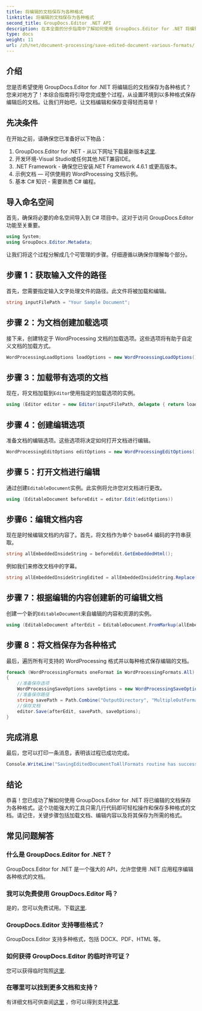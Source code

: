 ```yaml
---
title: 将编辑的文档保存为各种格式
linktitle: 将编辑的文档保存为各种格式
second_title: GroupDocs.Editor .NET API
description: 在本全面的分步指南中了解如何使用 GroupDocs.Editor for .NET 将编辑后的文档保存为各种格式。
type: docs
weight: 11
url: /zh/net/document-processing/save-edited-document-various-formats/
---
```

## 介绍
您是否希望使用 GroupDocs.Editor for .NET 将编辑后的文档保存为各种格式？您来对地方了！本综合指南将引导您完成整个过程，从设置环境到以多种格式保存编辑后的文档。让我们开始吧，让文档编辑和保存变得轻而易举！
## 先决条件
在开始之前，请确保您已准备好以下物品：
1.  GroupDocs.Editor for .NET - 从以下网址下载最新版本[这里](https://releases.groupdocs.com/editor/net/).
2. 开发环境-Visual Studio或任何其他.NET兼容IDE。
3. .NET Framework - 确保您已安装.NET Framework 4.6.1 或更高版本。
4. 示例文档 — 可供使用的 WordProcessing 文档示例。
5. 基本 C# 知识 - 需要熟悉 C# 编程。
## 导入命名空间
首先，确保将必要的命名空间导入到 C# 项目中。这对于访问 GroupDocs.Editor 功能至关重要。
```csharp
using System;
using GroupDocs.Editor.Metadata;
```
让我们将这个过程分解成几个可管理的步骤。仔细遵循以确保你理解每个部分。
## 步骤 1：获取输入文件的路径
首先，您需要指定输入文字处理文件的路径。此文件将被加载和编辑。
```csharp
string inputFilePath = "Your Sample Document";
```
## 步骤 2：为文档创建加载选项
接下来，创建特定于 WordProcessing 文档的加载选项。这些选项将有助于自定义文档的加载方式。
```csharp
WordProcessingLoadOptions loadOptions = new WordProcessingLoadOptions();
```
## 步骤 3：加载带有选项的文档
现在，将文档加载到`Editor`使用指定的加载选项的实例。
```csharp
using (Editor editor = new Editor(inputFilePath, delegate { return loadOptions; }))
```
## 步骤 4：创建编辑选项
准备文档的编辑选项。这些选项将决定如何打开文档进行编辑。
```csharp
WordProcessingEditOptions editOptions = new WordProcessingEditOptions();
```
## 步骤 5：打开文档进行编辑
通过创建`EditableDocument`实例。此实例将允许您对文档进行更改。
```csharp
using (EditableDocument beforeEdit = editor.Edit(editOptions))
```
## 步骤6：编辑文档内容
现在是时候编辑文档的内容了。首先，将文档作为单个 base64 编码的字符串获取。
```csharp
string allEmbeddedInsideString = beforeEdit.GetEmbeddedHtml();
```
例如我们来修改文档中的字幕。
```csharp
string allEmbeddedInsideStringEdited = allEmbeddedInsideString.Replace("Subtitle", "Edited subtitle");
```
## 步骤 7：根据编辑的内容创建新的可编辑文档
创建一个新的`EditableDocument`来自编辑的内容和资源的实例。
```csharp
using (EditableDocument afterEdit = EditableDocument.FromMarkup(allEmbeddedInsideStringEdited, null))
```
## 步骤 8：将文档保存为各种格式
最后，遍历所有可支持的 WordProcessing 格式并以每种格式保存编辑的文档。
```csharp
foreach (WordProcessingFormats oneFormat in WordProcessingFormats.All)
{
    //准备保存选项
    WordProcessingSaveOptions saveOptions = new WordProcessingSaveOptions(oneFormat);
    //准备保存路径
    string savePath = Path.Combine("OutputDirectory", "MultipleOutFormats." + saveOptions.OutputFormat.Extension);
    //保存文档
    editor.Save(afterEdit, savePath, saveOptions);
}
```
## 完成消息
最后，您可以打印一条消息，表明该过程已成功完成。
```csharp
Console.WriteLine("SavingEditedDocumentToAllFormats routine has successfully finished");
```
## 结论
恭喜！您已成功了解如何使用 GroupDocs.Editor for .NET 将已编辑的文档保存为各种格式。这个功能强大的工具只需几行代码即可轻松操作和保存多种格式的文档。请记住，关键步骤包括加载文档、编辑内容以及将其保存为所需的格式。
## 常见问题解答
### 什么是 GroupDocs.Editor for .NET？
GroupDocs.Editor for .NET 是一个强大的 API，允许您使用 .NET 应用程序编辑各种格式的文档。
### 我可以免费使用 GroupDocs.Editor 吗？
是的，您可以免费试用。下载[这里](https://releases.groupdocs.com/).
### GroupDocs.Editor 支持哪些格式？
GroupDocs.Editor 支持多种格式，包括 DOCX、PDF、HTML 等。
### 如何获得 GroupDocs.Editor 的临时许可证？
您可以获得临时驾照[这里](https://purchase.groupdocs.com/temporary-license/).
### 在哪里可以找到更多文档和支持？
有详细文档可供查阅[这里](https://reference.groupdocs.com/editor/net/) ，你可以得到支持[这里](https://forum.groupdocs.com/c/editor/20).